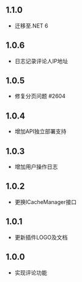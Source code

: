 ## 1.1.0
* 迁移至.NET 6

## 1.0.6
* 日志记录评论人IP地址

## 1.0.5
* 修复分页问题 #2604

## 1.0.4
* 增加API独立部署支持

## 1.0.3
* 增加用户操作日志

## 1.0.2
* 更换ICacheManager接口

## 1.0.1
* 更新插件LOGO及文档

## 1.0.0
* 实现评论功能